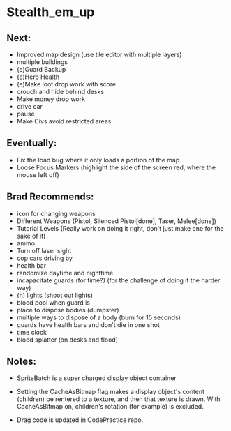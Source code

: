 Stealth_em_up
=============


## Next:
  
* Improved map design (use tile editor with multiple layers)
* multiple buildings
* (e)Guard Backup
* (e)Hero Health
* (e)Make loot drop work with score
* crouch and hide behind desks
* Make money drop work
* drive car
* pause
* Make Civs avoid restricted areas.


  
## Eventually:
* Fix the load bug where it only loads a portion of the map.
* Loose Focus Markers (highlight the side of the screen red, where the mouse left off)

## Brad Recommends:
* icon for changing weapons
* Different Weapons (Pistol, Silenced Pistol[done], Taser, Melee[done])
* Tutorial Levels (Really work on doing it right, don't just make one for the sake of it)
* ammo
* Turn off laser sight
* cop cars driving by
* health bar
* randomize daytime and nighttime
* incapacitate guards (for time?) (for the challenge of doing it the harder way)
* (h) lights (shoot out lights)
* blood pool when guard is 
* place to dispose bodies (dumpster)
* multiple ways to dispose of a body (burn for 15 seconds)
* guards have health bars and don't die in one shot
* time clock
* blood splatter (on desks and flood)

## Notes:
* SpriteBatch is a super charged display object container
* Setting the CacheAsBitmap flag makes a display object's content (children) be rentered to a texture, and then that texture is drawn.  With CacheAsBitmap on, children's rotation (for example) is excluded.

* Drag code is updated in CodePractice repo.
